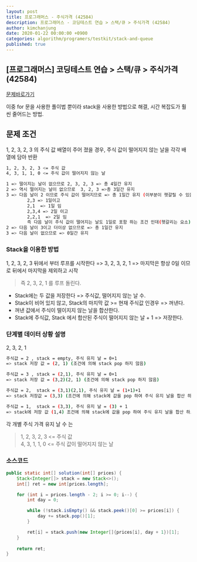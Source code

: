 ```yaml
---
layout: post
title: 프로그래머스 - 주식가격 (42584)
description: 프로그래머스 - 코딩테스트 연습 > 스택/큐 > 주식가격 (42584)
author: kimchanjung
date: 2020-01-22 00:00:00 +0900
categories: algorithm/programers/testkit/stack-and-queue
published: true
---
```


## [프로그래머스] 코딩테스트 연습 > 스택/큐 > 주식가격 (42584)
[문제바로가기](https://programmers.co.kr/learn/courses/30/lessons/42584)

이중 for 문을 사용한 풀이법 뿐이라 stack을 사용한 방법으로 해결, 시간 복잡도가 훨씬 줄어드는 방법.

## 문제 조건
1, 2, 3, 2, 3 의 주식 값 배열이 주어 졌을 경우, 주식 값이 떨어지지 않는 날을 각각 배열에 담아 반환

```bash
1, 2, 3, 2, 3 <= 주식 값
4, 3, 1, 1, 0 <= 주식 값이 떨어지지 않는 날

1 => 떨이지는 날이 없으므로 2, 3, 2, 3 => 총 4일간 유지
2 => 역시 떨어지는 날이 없으므로  3, 2, 3 =>총 3일간 유지
3 => 다음 날이 2 이므로 주식 값이 떨어지므로 => 총 1일간 유지 (이부분이 헷갈릴 수 있음)
        2,3 => 1일이고
        2,1  => 1일 임
        2,3,4 => 2일 이고
        2,2,1  => 2일 임
        즉 다음 날이 주식 값이 떨어지는 날도 1일로 포함 하는 조건 인데(헷갈리는 요소)
2 => 다음 날이 3이고 더이상 없으므로 => 총 1일간 유지
3 => 다음 날이 없으므로 => 0일간 유지
```
### Stack을 이용한 방법
1, 2, 3, 2, 3 뒤에서 부터 루프를 시작한다 => 3, 2, 3, 2, 1 => 마지막은 항상 0일 이므로 뒤에서 마지막을 제외하고 시작 
> 즉 2, 3, 2, 1 를 루프 돌린다.

- Stack에는 두 값을 저장한다 => 주식값, 떨어지지 않는 날 수.  
- Stack이 비어 있지 않고, Stack의 마지막 값 >= 현재 주식값 인경우 => 꺼낸다.  
- 꺼낸 값에서 주식이 떨이지지 않는 날을 합산한다.  
- Stack에 주식값, Stack 에서 합산된 주식이 떨어지지 않는 날 + 1 => 저장한다.  

### 단계별 데이터 상황 설명
2, 3, 2, 1

```bash
주식값 = 2 , stack = empty, 주식 유지 날 = 0+1 
=> stack 저장 값 = (2, 1) (조건에 의해 stack pop 하지 않음)

주식값 = 3 , stack = (2,1), 주식 유지 날 = 0+1 
=> stack 저장 값 = (3,2)(2, 1) (조건에 의해 stack pop 하지 않음)

주식값 = 2,  stack = (3,1)(2,1), 주식 유지 날 = (1+1)+1 
=> stack 저장값 = (3,3) (조건에 의해 stack에 값을 pop 하여 주식 유지 날을 합산 하고 +1 하여 저장함)

주식값 = 1,  stack = (3,3), 주식 유지 날 = (3) + 1
=> stack에 저장 값 (1,4) 조건에 의해 stack에 값을 pop 하여 주식 유지 날을 합산 하고 +1 하여 저장함)
```

각 개별 주식 가격 유지 날 수 는
> 1, 2, 3, 2, 3 <= 주식 값  
> 4, 3, 1, 1, 0 <= 주식 값이 떨어지지 않는 날

### 소스코드
```java
public static int[] solution(int[] prices) {
    Stack<Integer[]> stack = new Stack<>();
    int[] ret = new int[prices.length];

    for (int i = prices.length - 2; i >= 0; i--) {
        int day = 0;

        while (!stack.isEmpty() && stack.peek()[0] >= prices[i]) {
            day += stack.pop()[1];
        }

        ret[i] = stack.push(new Integer[]{prices[i], day + 1})[1];
    }
    
    return ret;
}
```
